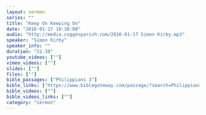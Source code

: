 ```yaml
---
layout: sermon
series: ""
title: "Keep On Keeping On"
date: "2016-01-17 10:30:00"
audio: "http://media.coggesparish.com/2016-01-17 Simon Kirby.mp3"
speaker: "Simon Kirby"
speaker_info: ""
duration: "22.30"
youtube_videos: [""]
vimeo_videos: [""]
slides: [""]
files: [""]
bible_passages: ["Philippians 3"]
bible_links: ["https://www.biblegateway.com/passage/?search=Philippians%203"]
bible_videos: [""]
bible_videos_links: [""]
category: "sermon"
---
```

